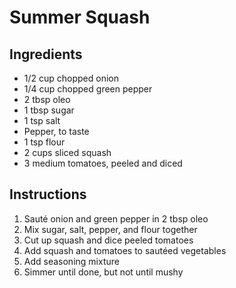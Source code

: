 # Summer Squash

## Ingredients

- 1/2 cup chopped onion
- 1/4 cup chopped green pepper
- 2 tbsp oleo
- 1 tbsp sugar
- 1 tsp salt
- Pepper, to taste
- 1 tsp flour
- 2 cups sliced squash
- 3 medium tomatoes, peeled and diced

## Instructions

1. Sauté onion and green pepper in 2 tbsp oleo
2. Mix sugar, salt, pepper, and flour together
3. Cut up squash and dice peeled tomatoes
4. Add squash and tomatoes to sautéed vegetables
5. Add seasoning mixture
6. Simmer until done, but not until mushy
